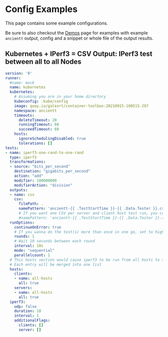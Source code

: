 # Config Examples

This page contains some example configurations.

Be sure to also checkout the [Demos](demos.md) page for examples with example `ancientt` output, config and a snippet or whole file of the output results.

## Kubernetes + IPerf3 = CSV Output: IPerf3 test between all to all Nodes

```yaml
version: '0'
runner:
  #name: mock
  name: kubernetes
  kubernetes:
    # Assuming you are in your home directory
    kubeconfig: .kube/config
    image: quay.io/galexrt/container-toolbox:20210915-100515-297
    namespace: ancientt
    timeouts:
      deleteTimeout: 20
      runningTimeout: 60
      succeedTimeout: 60
    hosts:
      ignoreSchedulingDisabled: true
      tolerations: []
tests:
- name: iperf3-one-rand-to-one-rand
  type: iperf3
  transformations:
  - source: "bits_per_second"
    destination: "gigabits_per_second"
    action: "add"
    modifier: 100000000
    modifierAction: "division"
  outputs:
  - name: csv
    csv:
      filePath: .
      namePattern: 'ancientt-{{ .TestStartTime }}-{{ .Data.Tester }}.csv'
      # If you want one CSV per server and client host test run, you can use the following:
      #namePattern: 'ancientt-{{ .TestStartTime }}-{{ .Data.Tester }}-{{ .Data.ServerHost }}_{{ .Data.ClientHost }}.csv'
  runOptions:
    continueOnError: true
    # If you wanna do the test(s) more than once in one go, set to higher than 1
    rounds: 1
    # Wait 10 seconds between each round
    interval: 10s
    mode: "sequential"
    parallelcount: 1
  # This hosts section would cause iperf3 to be run from all hosts to the hosts selected in the `destinations` section
  # Each entry will be merged into one list
  hosts:
    clients:
    - name: all-hosts
      all: true
    servers:
    - name: all-hosts
      all: true
  iperf3:
    udp: false
    duration: 10
    interval: 1
    additionalFlags:
      clients: []
      server: []
```
